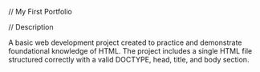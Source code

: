 // My First Portfolio

// Description

A basic web development project created to practice and demonstrate foundational knowledge of HTML. The project includes a single HTML file structured correctly with a valid DOCTYPE, head, title, and body section.
